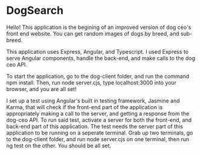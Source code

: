 # DogSearch

Hello! This application is the begining of an improved version of dog ceo's front end website. You can get random images of dogs by breed, and sub-breed. 

This application uses Express, Angular, and Typescript. I used Express to serve Angular components, handle the back-end, and make calls to the dog ceo API.

To start the application, go to the dog-client folder, and run the command npm install. Then, run node server.cjs, type localhost:3000 into your browser, and you are all set!

I set up a test using Angular's built in testing framework, Jasmine and Karma, that will check if the front-end part of the application is appropriately making a call to the server, and getting a response from the dog-ceo API. To run said test, activate a server for both the front-end, and back-end part of this application. The test needs the server part of this application to be running on a seperate terminal. Grab up two terminals, go to the dog-client folder, and run node server.cjs on one terminal, then run ng test on the other. You should be all set. 
